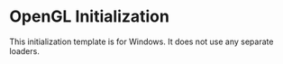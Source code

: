 # OpenGL Initialization

This initialization template is for Windows. It does not use any separate loaders.